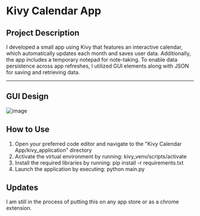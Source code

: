 # Kivy Calendar App

## Project Description

I developed a small app using Kivy that features an interactive calendar, which automatically updates each month and saves user data. Additionally, the app includes a temporary notepad for note-taking. To enable data persistence across app refreshes, I utilized GUI elements along with JSON for saving and retrieving data.

***    

## GUI Design

![image](https://github.com/user-attachments/assets/c07a7053-cfff-406b-840c-0ef2467edd66)

## How to Use

1. Open your preferred code editor and navigate to the "Kivy Calendar App/kivy_application" directory
2. Activate the virtual environment by running: kivy_venv/scripts/activate
3. Install the required libraries by running: pip install -r requirements.txt
4. Launch the application by executing: python main.py

## Updates

I am still in the process of putting this on any app store or as a chrome extension.
